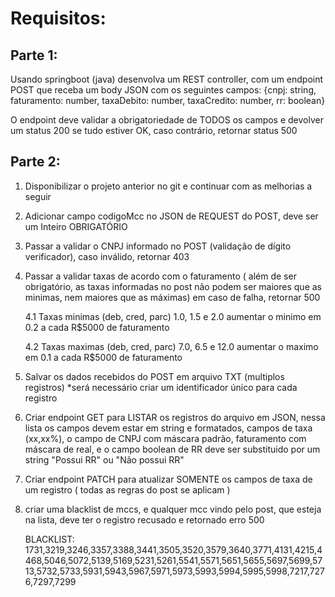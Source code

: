 # Requisitos:

## Parte 1:

Usando springboot (java) desenvolva um REST controller, com um endpoint POST que receba um body JSON com os seguintes campos:
{cnpj: string, faturamento: number, taxaDebito: number, taxaCredito: number, rr: boolean}

O endpoint deve validar a obrigatoriedade de TODOS os campos e devolver um status 200 se tudo estiver OK, 
caso contrário, retornar status 500

## Parte 2:

1. Disponibilizar o projeto anterior no git e continuar com as melhorias a seguir
2. Adicionar campo codigoMcc no JSON de REQUEST do POST, deve ser um Inteiro OBRIGATÓRIO
3. Passar a validar o CNPJ informado no POST (validação de dígito verificador), caso inválido, retornar 403
4. Passar a validar taxas de acordo com o faturamento ( além de ser obrigatório, as taxas informadas no post não podem ser maiores que as minimas, nem maiores que as máximas) em caso de falha, retornar 500

    4.1 Taxas minimas (deb, cred, parc) 1.0, 1.5 e 2.0 aumentar o minimo em 0.2 a cada R$5000 de faturamento
    
    4.2 Taxas maximas (deb, cred, parc) 7.0, 6.5 e 12.0 aumentar o maximo em 0.1 a cada R$5000 de faturamento
    
5. Salvar os dados recebidos do POST em arquivo TXT (multiplos registros) *será necessário criar um identificador único para cada registro
6. Criar endpoint GET para LISTAR os registros do arquivo em JSON, nessa lista os campos devem estar em string e formatados, campos de taxa (xx,xx%), o campo de CNPJ com máscara padrão, faturamento com máscara de real, e o campo boolean de RR deve ser substituido por um string "Possui RR" ou "Não possui RR"
7. Criar endpoint PATCH para atualizar SOMENTE os campos de taxa de um registro ( todas as regras do post se aplicam )
8. criar uma blacklist de mccs, e qualquer mcc vindo pelo post, que esteja na lista, deve ter o registro recusado e retornado erro 500

    BLACKLIST: 1731,3219,3246,3357,3388,3441,3505,3520,3579,3640,3771,4131,4215,4468,5046,5072,5139,5169,5231,5261,5541,5571,5651,5655,5697,5699,5713,5732,5733,5931,5943,5967,5971,5973,5993,5994,5995,5998,7217,7276,7297,7299
